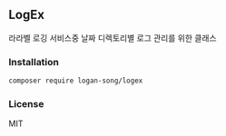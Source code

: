 ## LogEx

라라벨 로깅 서비스중 날짜 디렉토리별 로그 관리를 위한 클래스

### Installation

```bash
composer require logan-song/logex
```
### License
MIT
